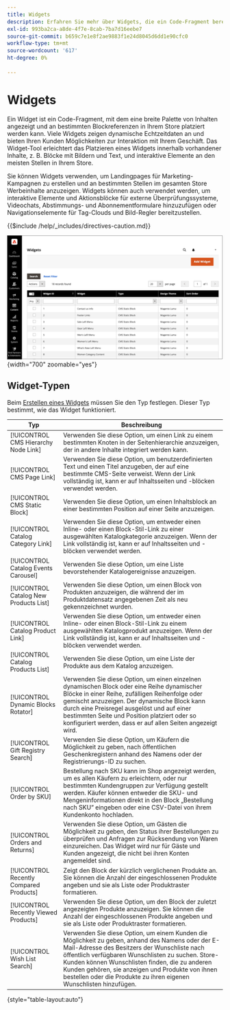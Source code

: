 ```yaml
---
title: Widgets
description: Erfahren Sie mehr über Widgets, die ein Code-Fragment bereitstellen, mit dem Sie eine breite Palette von Inhalten anzeigen und bei bestimmten Blockreferenzen in Ihrem Store platzieren können.
exl-id: 993ba2ca-a8de-4f7e-8cab-7ba7d16eebe7
source-git-commit: b659c7e1e8f2ae9883f1e24d8045d6dd1e90cfc0
workflow-type: tm+mt
source-wordcount: '617'
ht-degree: 0%

---
```


# Widgets

Ein Widget ist ein Code-Fragment, mit dem eine breite Palette von Inhalten angezeigt und an bestimmten Blockreferenzen in Ihrem Store platziert werden kann. Viele Widgets zeigen dynamische Echtzeitdaten an und bieten Ihren Kunden Möglichkeiten zur Interaktion mit Ihrem Geschäft. Das Widget-Tool erleichtert das Platzieren eines Widgets innerhalb vorhandener Inhalte, z. B. Blöcke mit Bildern und Text, und interaktive Elemente an den meisten Stellen in Ihrem Store.

Sie können Widgets verwenden, um Landingpages für Marketing-Kampagnen zu erstellen und an bestimmten Stellen im gesamten Store Werbeinhalte anzuzeigen. Widgets können auch verwendet werden, um interaktive Elemente und Aktionsblöcke für externe Überprüfungssysteme, Videochats, Abstimmungs- und Abonnementformulare hinzuzufügen oder Navigationselemente für Tag-Clouds und Bild-Regler bereitzustellen.

{{$include /help/_includes/directives-caution.md}}

![Widget „Neue Produktliste“](./assets/storefront-home-page-new-products.png){width="700" zoomable="yes"}

## Widget-Typen

Beim [Erstellen eines Widgets](widget-create.md) müssen Sie den Typ festlegen. Dieser Typ bestimmt, wie das Widget funktioniert.

| Typ | Beschreibung |
|--- |--- |
| [!UICONTROL CMS Hierarchy Node Link] | Verwenden Sie diese Option, um einen Link zu einem bestimmten Knoten in der Seitenhierarchie anzuzeigen, der in andere Inhalte integriert werden kann. |
| [!UICONTROL CMS Page Link] | Verwenden Sie diese Option, um benutzerdefinierten Text und einen Titel anzugeben, der auf eine bestimmte CMS-Seite verweist. Wenn der Link vollständig ist, kann er auf Inhaltsseiten und -blöcken verwendet werden. |
| [!UICONTROL CMS Static Block] | Verwenden Sie diese Option, um einen Inhaltsblock an einer bestimmten Position auf einer Seite anzuzeigen. |
| [!UICONTROL Catalog Category Link] | Verwenden Sie diese Option, um entweder einen Inline- oder einen Block-Stil-Link zu einer ausgewählten Katalogkategorie anzuzeigen. Wenn der Link vollständig ist, kann er auf Inhaltsseiten und -blöcken verwendet werden. |
| [!UICONTROL Catalog Events Carousel] | Verwenden Sie diese Option, um eine Liste bevorstehender Katalogereignisse anzuzeigen. |
| [!UICONTROL Catalog New Products List] | Verwenden Sie diese Option, um einen Block von Produkten anzuzeigen, die während der im Produktdatensatz angegebenen Zeit als neu gekennzeichnet wurden. |
| [!UICONTROL Catalog Product Link] | Verwenden Sie diese Option, um entweder einen Inline- oder einen Block-Stil-Link zu einem ausgewählten Katalogprodukt anzuzeigen. Wenn der Link vollständig ist, kann er auf Inhaltsseiten und -blöcken verwendet werden. |
| [!UICONTROL Catalog Products List] | Verwenden Sie diese Option, um eine Liste der Produkte aus dem Katalog anzuzeigen. |
| [!UICONTROL Dynamic Blocks Rotator] | Verwenden Sie diese Option, um einen einzelnen dynamischen Block oder eine Reihe dynamischer Blöcke in einer Reihe, zufälligen Reihenfolge oder gemischt anzuzeigen. Der dynamische Block kann durch eine Preisregel ausgelöst und auf einer bestimmten Seite und Position platziert oder so konfiguriert werden, dass er auf allen Seiten angezeigt wird. |
| [!UICONTROL Gift Registry Search] | Verwenden Sie diese Option, um Käufern die Möglichkeit zu geben, nach öffentlichen Geschenkregistern anhand des Namens oder der Registrierungs-ID zu suchen. |
| [!UICONTROL Order by SKU] | Bestellung nach SKU kann im Shop angezeigt werden, um es allen Käufern zu erleichtern, oder nur bestimmten Kundengruppen zur Verfügung gestellt werden. Käufer können entweder die SKU- und Mengeninformationen direkt in den Block „Bestellung nach SKU“ eingeben oder eine CSV-Datei von ihrem Kundenkonto hochladen. |
| [!UICONTROL Orders and Returns] | Verwenden Sie diese Option, um Gästen die Möglichkeit zu geben, den Status ihrer Bestellungen zu überprüfen und Anfragen zur Rücksendung von Waren einzureichen. Das Widget wird nur für Gäste und Kunden angezeigt, die nicht bei ihren Konten angemeldet sind. |
| [!UICONTROL Recently Compared Products] | Zeigt den Block der kürzlich verglichenen Produkte an. Sie können die Anzahl der eingeschlossenen Produkte angeben und sie als Liste oder Produktraster formatieren. |
| [!UICONTROL Recently Viewed Products] | Verwenden Sie diese Option, um den Block der zuletzt angezeigten Produkte anzuzeigen. Sie können die Anzahl der eingeschlossenen Produkte angeben und sie als Liste oder Produktraster formatieren. |
| [!UICONTROL Wish List Search] | Verwenden Sie diese Option, um einem Kunden die Möglichkeit zu geben, anhand des Namens oder der E-Mail-Adresse des Besitzers der Wunschliste nach öffentlich verfügbaren Wunschlisten zu suchen. Store-Kunden können Wunschlisten finden, die zu anderen Kunden gehören, sie anzeigen und Produkte von ihnen bestellen oder die Produkte zu ihren eigenen Wunschlisten hinzufügen. |

{style="table-layout:auto"}
